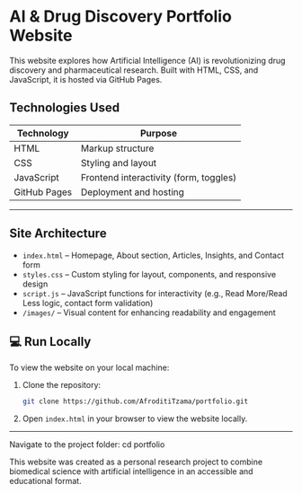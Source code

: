 # AI & Drug Discovery Portfolio Website

This website explores how Artificial Intelligence (AI) is revolutionizing drug discovery and pharmaceutical research. Built with HTML, CSS, and JavaScript, it is hosted via GitHub Pages.

##  Technologies Used

| Technology     | Purpose                                   |
|----------------|-------------------------------------------|
| HTML           | Markup structure                          |
| CSS            | Styling and layout                        |
| JavaScript     | Frontend interactivity (form, toggles)    |
| GitHub Pages   | Deployment and hosting                    |

---

##  Site Architecture

- `index.html` – Homepage, About section, Articles, Insights, and Contact form  
- `styles.css` – Custom styling for layout, components, and responsive design  
- `script.js` – JavaScript functions for interactivity (e.g., Read More/Read Less logic, contact form validation)  
- `/images/` – Visual content for enhancing readability and engagement


## 💻 Run Locally

To view the website on your local machine:

1. Clone the repository:
   ```bash
   git clone https://github.com/AfroditiTzama/portfolio.git

2. Open `index.html` in your browser to view the website locally.


---

Navigate to the project folder:
cd portfolio


   This website was created as a personal research project to combine biomedical science with artificial intelligence in an accessible and educational format.
